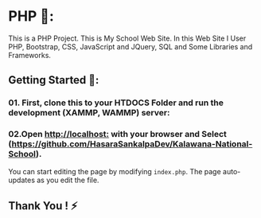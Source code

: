 # PHP 🍎:

This is a PHP Project. This is  My School Web Site. In this Web Site I User PHP, Bootstrap, CSS, JavaScript and JQuery, SQL and Some Libraries and Frameworks.
## Getting Started 🦊:

### 01. First, clone this to your HTDOCS Folder  and run the development (XAMMP, WAMMP) server:

### 02.Open [http://localhost:](http://localhost:) with your browser and Select (https://github.com/HasaraSankalpaDev/Kalawana-National-School).

You can start editing the page by modifying `index.php`. The page auto-updates as you edit the file. 

## Thank You ! :zap:

